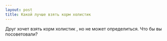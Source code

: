 ```yaml
---
layout: post 
title: Какой лучше взять корм холистик  
--- 
```

Друг хочет взять корм холистик  , но не может определиться. Что бы вы посоветовали?